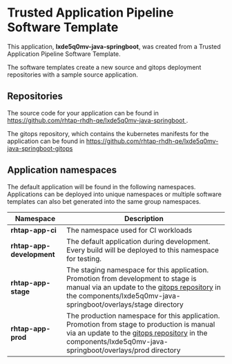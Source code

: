# Trusted Application Pipeline Software Template

This application, **lxde5q0mv-java-springboot**, was created from a Trusted Application Pipeline Software Template.

The software templates create a new source and gitops deployment repositories with a sample source application. 

## Repositories

The source code for your application can be found in [https://github.com/rhtap-rhdh-qe/lxde5q0mv-java-springboot ](https://github.com/rhtap-rhdh-qe/lxde5q0mv-java-springboot ).
 
The gitops repository, which contains the kubernetes manifests for the application can be found in 
[https://github.com/rhtap-rhdh-qe/lxde5q0mv-java-springboot-gitops ](https://github.com/rhtap-rhdh-qe/lxde5q0mv-java-springboot-gitops ) 

## Application namespaces 

The default application will be found in the following namespaces. Applications can be deployed into unique namespaces or multiple software templates can also bet generated into the same group namespaces.  

|  Namespace   |  Description   |  
| -------- | -------- |
| **rhtap-app-ci** | The namespace used for CI workloads |
| **rhtap-app-development** | The default application during development. Every build will be deployed to this namespace for testing. |
| **rhtap-app-stage** | The staging namespace for this application. Promotion from development to stage is manual via an update to the [gitops repository](https://github.com/rhtap-rhdh-qe/lxde5q0mv-java-springboot-gitops ) in the components/lxde5q0mv-java-springboot/overlays/stage directory |
| **rhtap-app-prod** | The production namespace for this application. Promotion from stage to production is manual via an update to the [gitops repository](https://github.com/rhtap-rhdh-qe/lxde5q0mv-java-springboot-gitops ) in the components/lxde5q0mv-java-springboot/overlays/prod directory |
